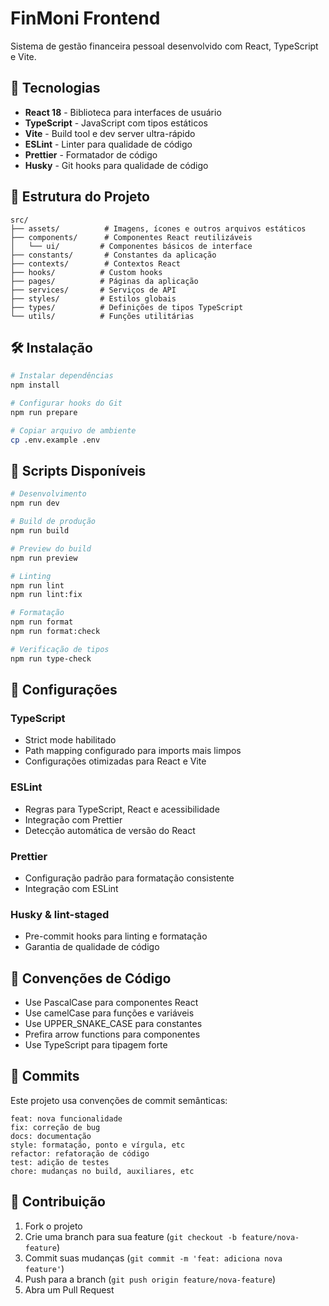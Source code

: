 # FinMoni Frontend

Sistema de gestão financeira pessoal desenvolvido com React, TypeScript e Vite.

## 🚀 Tecnologias

- **React 18** - Biblioteca para interfaces de usuário
- **TypeScript** - JavaScript com tipos estáticos
- **Vite** - Build tool e dev server ultra-rápido
- **ESLint** - Linter para qualidade de código
- **Prettier** - Formatador de código
- **Husky** - Git hooks para qualidade de código

## 📁 Estrutura do Projeto

```
src/
├── assets/          # Imagens, ícones e outros arquivos estáticos
├── components/      # Componentes React reutilizáveis
│   └── ui/         # Componentes básicos de interface
├── constants/       # Constantes da aplicação
├── contexts/        # Contextos React
├── hooks/          # Custom hooks
├── pages/          # Páginas da aplicação
├── services/       # Serviços de API
├── styles/         # Estilos globais
├── types/          # Definições de tipos TypeScript
└── utils/          # Funções utilitárias
```

## 🛠️ Instalação

```bash
# Instalar dependências
npm install

# Configurar hooks do Git
npm run prepare

# Copiar arquivo de ambiente
cp .env.example .env
```

## 🚀 Scripts Disponíveis

```bash
# Desenvolvimento
npm run dev

# Build de produção
npm run build

# Preview do build
npm run preview

# Linting
npm run lint
npm run lint:fix

# Formatação
npm run format
npm run format:check

# Verificação de tipos
npm run type-check
```

## 🔧 Configurações

### TypeScript
- Strict mode habilitado
- Path mapping configurado para imports mais limpos
- Configurações otimizadas para React e Vite

### ESLint
- Regras para TypeScript, React e acessibilidade
- Integração com Prettier
- Detecção automática de versão do React

### Prettier
- Configuração padrão para formatação consistente
- Integração com ESLint

### Husky & lint-staged
- Pre-commit hooks para linting e formatação
- Garantia de qualidade de código

## 🎨 Convenções de Código

- Use PascalCase para componentes React
- Use camelCase para funções e variáveis
- Use UPPER_SNAKE_CASE para constantes
- Prefira arrow functions para componentes
- Use TypeScript para tipagem forte

## 📝 Commits

Este projeto usa convenções de commit semânticas:

```
feat: nova funcionalidade
fix: correção de bug
docs: documentação
style: formatação, ponto e vírgula, etc
refactor: refatoração de código
test: adição de testes
chore: mudanças no build, auxiliares, etc
```

## 🤝 Contribuição

1. Fork o projeto
2. Crie uma branch para sua feature (`git checkout -b feature/nova-feature`)
3. Commit suas mudanças (`git commit -m 'feat: adiciona nova feature'`)
4. Push para a branch (`git push origin feature/nova-feature`)
5. Abra um Pull Request
